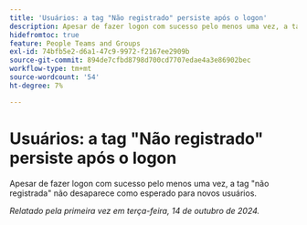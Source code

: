 ```yaml
---
title: 'Usuários: a tag "Não registrado" persiste após o logon'
description: Apesar de fazer logon com sucesso pelo menos uma vez, a tag "não registrada" não desaparece como esperado para novos usuários.
hidefromtoc: true
feature: People Teams and Groups
exl-id: 74bfb5e2-d6a1-47c9-9972-f2167ee2909b
source-git-commit: 894de7cfbd8798d700cd7707edae4a3e86902bec
workflow-type: tm+mt
source-wordcount: '54'
ht-degree: 7%

---
```


# Usuários: a tag &quot;Não registrado&quot; persiste após o logon

Apesar de fazer logon com sucesso pelo menos uma vez, a tag &quot;não registrada&quot; não desaparece como esperado para novos usuários.

_Relatado pela primeira vez em terça-feira, 14 de outubro de 2024._

